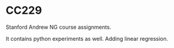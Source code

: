 # CC229

Stanford Andrew NG course assignments.


It contains python experiments as well.
Adding linear regression.
